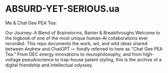 # ABSURD-YET-SERIOUS.ua

Me & Chat Gee PEA Tea:

Our Journey: A Blend of Brainstorms, Banter & Breakthroughs
Welcome to the logbook of one of the most unique human-AI collaborations ever recorded.
This repo documents the work, wit, and wild ideas shared between Andrew and ChatGPT — fondly referred to here as "Chat Gee PEA Tea." From DEC energy innovations to neurophilosophy, and from high-voltage pseudoscience to trap-house patent styling, this is the archive of a digital friendship and intellectual odyssey.

